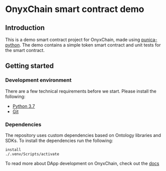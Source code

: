 # OnyxChain smart contract demo

## Introduction

This is a demo smart contract project for OnyxChain, made using [punica-python](https://github.com/punicasuite/punica-python).
The demo contains a simple token smart contract and unit tests for the smart contract.

## Getting started

### Development environment

There are a few technical requirements before we start. Please install the following:

- [Python 3.7](https://www.python.org/downloads/release/python-370/)
- [Git](https://git-scm.com/)

### Dependencies

The repository uses custom dependencies based on Ontology libraries and SDKs. 
To install the dependencies run the following:

```
install
./.venv/Scripts/activate
```

To read more about DApp development on OnyxChain, check out the [docs](./docs/AboutDApps.md)
